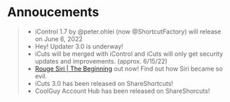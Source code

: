 # Annoucements

> - iControl 1.7 by @peter.ohlei (now @ShortcutFactory) will release on June 6, 2022
> - Hey! Updater 3.0 is underway!
> - iCuts will be merged with iControl and iCuts will only get security updates and improvements. (approx. 6/15/22)
> - [Rouge Siri | The Beginning](https://routinehub.co/download/33427/) out now! Find out how Siri became so evil.
> - iCuts 3.0 has been released on ShareShortcuts!
> - CoolGuy Account Hub has been released on ShareShorcuts!
